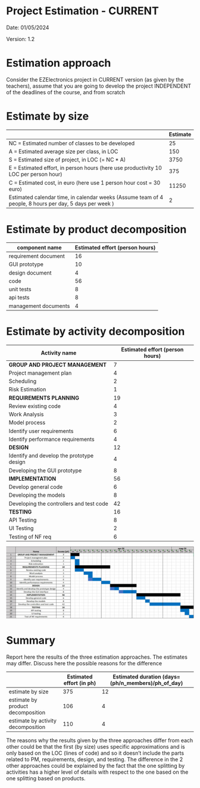 # Project Estimation - CURRENT

Date: 01/05/2024

Version: 1.2

# Estimation approach

Consider the EZElectronics  project in CURRENT version (as given by the teachers), assume that you are going to develop the project INDEPENDENT of the deadlines of the course, and from scratch

# Estimate by size

|             | Estimate                        |
| ----------- | ------------------------------- |  
| NC =  Estimated number of classes to be developed   |    25  |
|  A = Estimated average size per class, in LOC       |       150 |
| S = Estimated size of project, in LOC (= NC * A) | 3750 |
| E = Estimated effort, in person hours (here use productivity 10 LOC per person hour)  |     375  |
| C = Estimated cost, in euro (here use 1 person hour cost = 30 euro) | 11250 |
| Estimated calendar time, in calendar weeks (Assume team of 4 people, 8 hours per day, 5 days per week ) | 2 |

# Estimate by product decomposition

|         component name    | Estimated effort (person hours)   |
| ----------- | -------------|
|requirement document    | 16 |
| GUI prototype |10|
|design document |4|
|code |56|
| unit tests | 8 |
| api tests |8|
| management documents  |4|

# Estimate by activity decomposition

|         Activity name    | Estimated effort (person hours)   |
| ----------- | ------------------------------- |
| **GROUP AND PROJECT MANAGEMENT** | 7 |
| Project management plan | 4 |
| Scheduling | 2 |
| Risk Estimation | 1 |
| **REQUIREMENTS PLANNING** | 19 |
| Review existing code | 4 |
| Work Analysis | 3 |
| Model process | 2 |
| Identify user requirements |  6 |
| Identify performance requirements |  4 |
| **DESIGN** | 12 |
| Identify and develop the prototype design | 4 |
|Developing the GUI prototype | 8 |
| **IMPLEMENTATION**| 56 |
| Develop general code | 6 |
| Developing the models | 8|
| Developing the controllers and test code | 42 |
| **TESTING** | 16 |
| API Testing | 8 |
| UI Testing | 2 |
| Testing of NF req | 6 |

![Gantt diagramm](images/diagram/GanttDiagram-v1.0.jpg)

# Summary

Report here the results of the three estimation approaches. The  estimates may differ. Discuss here the possible reasons for the difference

|             | Estimated effort (in ph)      |   Estimated duration (days=(ph/n_members)/ph_of_day) |
| ----------- | --------- | ---------------|
| estimate by size | 375 | 12 |
| estimate by product decomposition | 106 | 4 |
| estimate by activity decomposition | 110 | 4 |

The reasons why the results given by the three approaches differ from each other could be that the first (by size) uses specific approximations and is only based on the LOC (lines of code) and so it doesn’t include the parts related to PM, requirements, design, and testing. The difference in the 2 other approaches could be explained by the fact that the one splitting by activities has a higher level of details with respect to the one based on the one splitting based on products.
